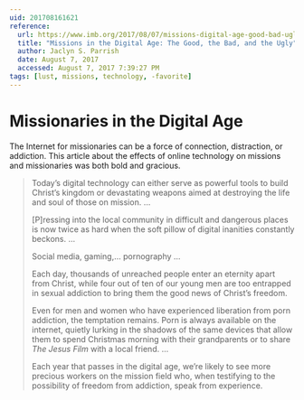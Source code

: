 ```yaml
---
uid: 201708161621
reference:
  url: https://www.imb.org/2017/08/07/missions-digital-age-good-bad-ugly/
  title: "Missions in the Digital Age: The Good, the Bad, and the Ugly"
  author: Jaclyn S. Parrish
  date: August 7, 2017
  accessed: August 7, 2017 7:39:27 PM
tags: [lust, missions, technology, -favorite]
---
```


# Missionaries in the Digital Age

The Internet for missionaries can be a force of connection, distraction, or addiction. This article about the effects of online technology on missions and missionaries was both bold and gracious.

> Today’s digital technology can either serve as powerful tools to build Christ’s kingdom or devastating weapons aimed at destroying the life and soul of those on mission. …
> 
> [P]ressing into the local community in difficult and dangerous places is now twice as hard when the soft pillow of digital inanities constantly beckons. …
> 
> Social media, gaming,… pornography …
> 
> Each day, thousands of unreached people enter an eternity apart from Christ, while four out of ten of our young men are too entrapped in sexual addiction to bring them the good news of Christ’s freedom.
> 
> Even for men and women who have experienced liberation from porn addiction, the temptation remains. Porn is always available on the internet, quietly lurking in the shadows of the same devices that allow them to spend Christmas morning with their grandparents or to share *The Jesus Film* with a local friend. …
> 
> Each year that passes in the digital age, we’re likely to see more precious workers on the mission field who, when testifying to the possibility of freedom from addiction, speak from experience.
